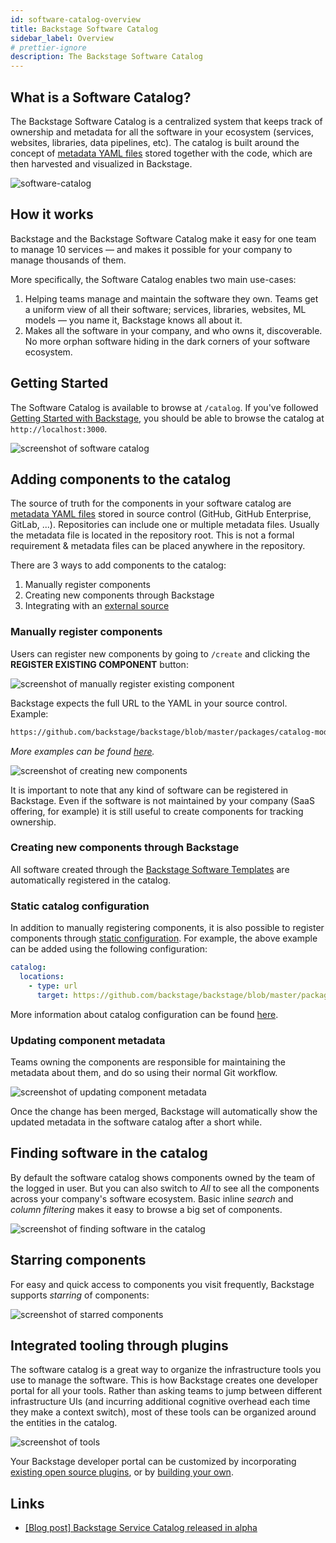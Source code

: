 ```yaml
---
id: software-catalog-overview
title: Backstage Software Catalog
sidebar_label: Overview
# prettier-ignore
description: The Backstage Software Catalog
---
```


## What is a Software Catalog?

The Backstage Software Catalog is a centralized system that keeps track of
ownership and metadata for all the software in your ecosystem (services,
websites, libraries, data pipelines, etc). The catalog is built around the
concept of [metadata YAML files](descriptor-format.md) stored together with the
code, which are then harvested and visualized in Backstage.

![software-catalog](../../assets/header.png)

## How it works

Backstage and the Backstage Software Catalog make it easy for one team to manage
10 services — and makes it possible for your company to manage thousands of
them.

More specifically, the Software Catalog enables two main use-cases:

1. Helping teams manage and maintain the software they own. Teams get a uniform
   view of all their software; services, libraries, websites, ML models — you
   name it, Backstage knows all about it.
2. Makes all the software in your company, and who owns it, discoverable. No
   more orphan software hiding in the dark corners of your software ecosystem.

## Getting Started

The Software Catalog is available to browse at `/catalog`. If you've followed
[Getting Started with Backstage](../../getting-started), you should be able to
browse the catalog at `http://localhost:3000`.

![screenshot of software catalog](../../assets/software-catalog/software-catalog-home.png)

## Adding components to the catalog

The source of truth for the components in your software catalog are [metadata YAML files](descriptor-format.md) stored in source control (GitHub, GitHub
Enterprise, GitLab, ...). Repositories can include one or multiple metadata
files. Usually the metadata file is located in the repository root. This is not
a formal requirement & metadata files can be placed anywhere in the repository.

There are 3 ways to add components to the catalog:

1. Manually register components
2. Creating new components through Backstage
3. Integrating with an [external source](external-integrations.md)

### Manually register components

Users can register new components by going to `/create` and clicking the
**REGISTER EXISTING COMPONENT** button:

![screenshot of manually register existing component](../../assets/software-catalog/bsc-register-1.png)

Backstage expects the full URL to the YAML in your source control. Example:

```bash
https://github.com/backstage/backstage/blob/master/packages/catalog-model/examples/components/artist-lookup-component.yaml
```

_More examples can be found
[here](https://github.com/backstage/backstage/tree/master/packages/catalog-model/examples)._

![screenshot of creating new components](../../assets/software-catalog/bsc-register-2.png)

It is important to note that any kind of software can be registered in
Backstage. Even if the software is not maintained by your company (SaaS
offering, for example) it is still useful to create components for tracking
ownership.

### Creating new components through Backstage

All software created through the
[Backstage Software Templates](../software-templates/index.md) are automatically
registered in the catalog.

### Static catalog configuration

In addition to manually registering components, it is also possible to register
components through [static configuration](../../conf/index.md). For example, the
above example can be added using the following configuration:

```yaml
catalog:
  locations:
    - type: url
      target: https://github.com/backstage/backstage/blob/master/packages/catalog-model/examples/components/artist-lookup-component.yaml
```

More information about catalog configuration can be found
[here](configuration.md).

### Updating component metadata

Teams owning the components are responsible for maintaining the metadata about
them, and do so using their normal Git workflow.

![screenshot of updating component metadata](../../assets/software-catalog/bsc-edit.png)

Once the change has been merged, Backstage will automatically show the updated
metadata in the software catalog after a short while.

## Finding software in the catalog

By default the software catalog shows components owned by the team of the logged
in user. But you can also switch to _All_ to see all the components across your
company's software ecosystem. Basic inline _search_ and _column filtering_ makes
it easy to browse a big set of components.

![screenshot of finding software in the catalog](../../assets/software-catalog/bsc-search.png)

## Starring components

For easy and quick access to components you visit frequently, Backstage supports
_starring_ of components:

![screenshot of starred components](../../assets/software-catalog/bsc-starred.png)

## Integrated tooling through plugins

The software catalog is a great way to organize the infrastructure tools you use
to manage the software. This is how Backstage creates one developer portal for
all your tools. Rather than asking teams to jump between different
infrastructure UIs (and incurring additional cognitive overhead each time they
make a context switch), most of these tools can be organized around the entities
in the catalog.

![screenshot of tools](https://backstage.io/assets/images/tabs-abfdf72185d3ceb1d92c4237f7f78809.png)

Your Backstage developer portal can be customized by incorporating
[existing open source plugins](https://github.com/backstage/backstage/tree/master/plugins),
or by [building your own](../../plugins/index.md).

## Links

- [[Blog post] Backstage Service Catalog released in alpha](https://backstage.io/blog/2020/06/22/backstage-service-catalog-alpha)

